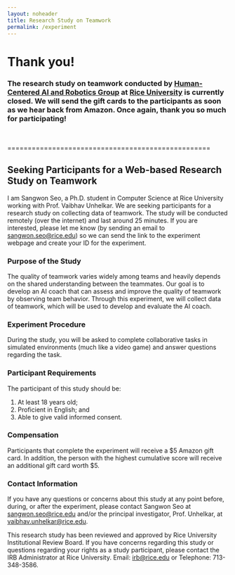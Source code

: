 ```yaml
---
layout: noheader
title: Research Study on Teamwork
permalink: /experiment
---
```

# Thank you! 

### The research study on teamwork conducted by [Human-Centered AI and Robotics Group](https://unhelkar.github.io/group/) at [Rice University](https://www.rice.edu/) is currently closed. We will send the gift cards to the participants as soon as we hear back from Amazon. Once again, thank you so much for participating! 

</br>

==================================================
## Seeking Participants for a Web-based Research Study on Teamwork

I am Sangwon Seo, a Ph.D. student in Computer Science at Rice University working with Prof. Vaibhav Unhelkar. We are seeking participants for a research study on collecting data of teamwork. The study will be conducted remotely (over the internet) and last around 25 minutes. If you are interested, please let me know (by sending an email to <sangwon.seo@rice.edu>) so we can send the link to the experiment webpage and create your ID for the experiment.

### Purpose of the Study
The quality of teamwork varies widely among teams and heavily depends on the shared understanding between the teammates. Our goal is to develop an AI coach that can assess and improve the quality of teamwork by observing team behavior. Through this experiment, we will collect data of teamwork, which will be used to develop and evaluate the AI coach.

### Experiment Procedure
During the study, you will be asked to complete collaborative tasks in simulated environments (much like a video game) and answer questions regarding the task.

### Participant Requirements
The participant of this study should be:
1. At least 18 years old;
2. Proficient in English; and
3. Able to give valid informed consent.

### Compensation
Participants that complete the experiment will receive a $5 Amazon gift card. In addition, the person with the highest cumulative score will receive an additional gift card worth $5.

### Contact Information
If you have any questions or concerns about this study at any point before, during, or after the experiment, please contact Sangwon Seo at <sangwon.seo@rice.edu> and/or the principal investigator, Prof. Unhelkar, at <vaibhav.unhelkar@rice.edu>.

This research study has been reviewed and approved by Rice University Institutional Review Board. If you have concerns regarding this study or questions regarding your rights as a study participant, please contact the IRB Administrator at Rice University. Email: <irb@rice.edu> or Telephone: 713-348-3586.




